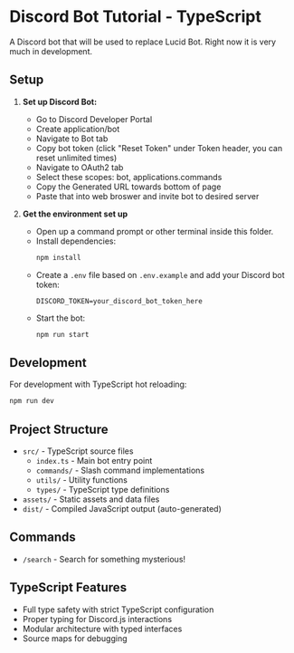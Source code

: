 # Discord Bot Tutorial - TypeScript

A Discord bot that will be used to replace Lucid Bot.
Right now it is very much in development.

## Setup

1. **Set up Discord Bot:**
   - Go to Discord Developer Portal
   - Create application/bot
   - Navigate to Bot tab
   - Copy bot token (click "Reset Token" under Token header, you can reset unlimited times)
   - Navigate to OAuth2 tab
   - Select these scopes: bot, applications.commands
   - Copy the Generated URL towards bottom of page
   - Paste that into web broswer and invite bot to desired server

2. **Get the environment set up**
   - Open up a command prompt or other terminal inside this folder.
   - Install dependencies:
      ```bash
      npm install
      ```
   - Create a `.env` file based on `.env.example` and add your Discord bot token:
      ```
      DISCORD_TOKEN=your_discord_bot_token_here
      ```
   - Start the bot:
      ```bash
      npm run start
      ```

## Development

For development with TypeScript hot reloading:
```bash
npm run dev
```

## Project Structure

- `src/` - TypeScript source files
  - `index.ts` - Main bot entry point
  - `commands/` - Slash command implementations
  - `utils/` - Utility functions
  - `types/` - TypeScript type definitions
- `assets/` - Static assets and data files
- `dist/` - Compiled JavaScript output (auto-generated)

## Commands

- `/search` - Search for something mysterious!

## TypeScript Features

- Full type safety with strict TypeScript configuration
- Proper typing for Discord.js interactions
- Modular architecture with typed interfaces
- Source maps for debugging
